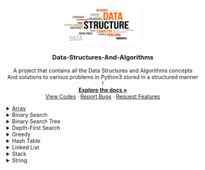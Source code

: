 ﻿<a name="readme-top"></a>

<!-- PROJECT LOGO -->
<br />
<div align="center">
  <a href="https://github.com/ankitguptamdp/Data-Structures-And-Algorithms/">
    <img src="Resources/Images/Data-Structures-And-Algorithms.jpg" alt="Logo" width="200" height="100">
  </a>

<h3 align="center">Data-Structures-And-Algorithms</h3>

  <p align="center">
    A project that contains all the Data Structures and Algorithms concepts 
    <br />
    And solutions to various problems in Python3 stored in a structured manner !
    <br />
    <a href="https://github.com/ankitguptamdp/Data-Structures-And-Algorithms/tree/main/Documents/"><strong>Explore the docs »</strong></a>
    <br />
    <a href="https://github.com/ankitguptamdp/Data-Structures-And-Algorithms/tree/main/Codes/">View Codes</a>
    ·
    <a href="mailto:ankitguptamdp@gmail.com">Report Bugs</a>
    ·
    <a href="mailto:ankitguptamdp@gmail.com">Request Features</a>
  </p>
</div>

<details>
<summary><a href="https://github.com/ankitguptamdp/Data-Structures-And-Algorithms/tree/main/Codes/Array">Array</a></summary>

| #                                    | Problem                                                                                                                                                           | Solution                                                                                                                                                                                         | Difficulty | Status | Tags                                                  |
|--------------------------------------|-------------------------------------------------------------------------------------------------------------------------------------------------------------------|--------------------------------------------------------------------------------------------------------------------------------------------------------------------------------------------------|------------|--------|-------------------------------------------------------|
| [0026](https://youtu.be/DEJAZBq0FDA) | [Remove Duplicates From Sorted Array](https://leetcode.com/problems/remove-duplicates-from-sorted-array/)                                                         | [Python3](https://github.com/ankitguptamdp/Data-Structures-And-Algorithms/blob/main/Codes/Array/0026%20-%20Remove%20Duplicates%20From%20Sorted%20Array.py)                                       | Easy       | Solved | Array, Two Pointers                                   |
| [0027](https://youtu.be/Pcd1ii9P9ZI) | [Remove Element](https://leetcode.com/problems/remove-element/)                                                                                                   | [Python3](https://github.com/ankitguptamdp/Data-Structures-And-Algorithms/blob/main/Codes/Array/0027%20-%20Remove%20Element.py)                                                                  | Easy       | Solved | Array, Two Pointers                                   |
| [0054](https://youtu.be/BJnMZNwUk1M) | [Spiral Matrix](https://leetcode.com/problems/spiral-matrix/)                                                                                                     | [Python3](https://github.com/ankitguptamdp/Data-Structures-And-Algorithms/blob/main/Codes/Array/0054%20-%20Spiral%20Matrix.py)                                                                   | Medium     | Solved | Array, Matrix, Simulation                             |
| [1313](https://youtu.be/r6uJX0zD0MQ) | [Decompress Run Length Encoded List](https://leetcode.com/problems/decompress-run-length-encoded-list/)                                                           | [Python3](https://github.com/ankitguptamdp/Data-Structures-And-Algorithms/blob/main/Codes/Array/1313%20-%20Decompress%20Run%20Length%20Encoded%20List.py)                                        | Easy       | Solved | Array                                                 |
| [1365](https://youtu.be/eHqwoWiMDfY) | [How Many Numbers Are Smaller Than The Current Number](https://leetcode.com/problems/how-many-numbers-are-smaller-than-the-current-number/)                       | [Python3](https://github.com/ankitguptamdp/Data-Structures-And-Algorithms/blob/main/Codes/Array/1365%20-%20How%20Many%20Numbers%20Are%20Smaller%20Than%20The%20Current%20Number.py)              | Easy       | Solved | Array, Counting Sort, Hash Table, Sorting             |
| [1389](https://youtu.be/Hlfs4StVd-o) | [Create Target Array In The Given Order](https://leetcode.com/problems/create-target-array-in-the-given-order/)                                                   | [Python3](https://github.com/ankitguptamdp/Data-Structures-And-Algorithms/blob/main/Codes/Array/1389%20-%20Create%20Target%20Array%20In%20The%20Given%20Order.py)                                | Easy       | Solved | Array, Simulation                                     |
| [1431](https://youtu.be/xBpYKQzjjnM) | [Kids With The Greatest Number Of Candies](https://leetcode.com/problems/kids-with-the-greatest-number-of-candies/)                                               | [Python3](https://github.com/ankitguptamdp/Data-Structures-And-Algorithms/blob/main/Codes/Array/1431%20-%20Kids%20With%20The%20Greatest%20Number%20Of%20Candies.py)                              | Easy       | Solved | Array                                                 |
| [1470](https://youtu.be/IvIKD_EU8BY) | [Shuffle The Array](https://leetcode.com/problems/shuffle-the-array/)                                                                                             | [Python3](https://github.com/ankitguptamdp/Data-Structures-And-Algorithms/blob/main/Codes/Array/1470%20-%20Shuffle%20The%20Array.py)                                                             | Easy       | Solved | Array                                                 |
| [1480](https://youtu.be/3uMmKCZ_9Go) | [Running Sum Of 1d Array](https://leetcode.com/problems/running-sum-of-1d-array/)                                                                                 | [Python3](https://github.com/ankitguptamdp/Data-Structures-And-Algorithms/blob/main/Codes/Array/1480%20-%20Running%20Sum%20Of%201d%20Array.py)                                                   | Easy       | Solved | Array, Prefix Sum                                     |
| [1512](https://youtu.be/BqhDFUo1rjs) | [Number Of Good Pairs](https://leetcode.com/problems/number-of-good-pairs/)                                                                                       | [Python3](https://github.com/ankitguptamdp/Data-Structures-And-Algorithms/blob/main/Codes/Array/1512%20-%20Number%20Of%20Good%20Pairs.py)                                                        | Easy       | Solved | Array, Counting, Hash Table, Math                     |
| [1637](https://youtu.be/6XnvNCTyJP4) | [Widest Vertical Area Between Two Points Containing No Points](https://leetcode.com/problems/widest-vertical-area-between-two-points-containing-no-points/)       | [Python3](https://github.com/ankitguptamdp/Data-Structures-And-Algorithms/blob/main/Codes/Array/1637%20-%20Widest%20Vertical%20Area%20Between%20Two%20Points%20Containing%20No%20Points.py)      | Easy       | Solved | Array, Sorting                                        |
| [1662](https://youtu.be/ejBwc2oE7ck) | [Check If Two String Arrays Are Equivalent](https://leetcode.com/problems/check-if-two-string-arrays-are-equivalent/)                                             | [Python3](https://github.com/ankitguptamdp/Data-Structures-And-Algorithms/blob/main/Codes/Array/1662%20-%20Check%20If%20Two%20String%20Arrays%20Are%20Equivalent.py)                             | Easy       | Solved | Array, String                                         |
| [1672](https://youtu.be/Aap1zzi70Pg) | [Richest Customer Wealth](https://leetcode.com/problems/richest-customer-wealth/)                                                                                 | [Python3](https://github.com/ankitguptamdp/Data-Structures-And-Algorithms/blob/main/Codes/Array/1672%20-%20Richest%20Customer%20Wealth.py)                                                       | Easy       | Solved | Array, Matrix                                         |
| [1684](https://youtu.be/CFa2TgIHMN0) | [Count The Number Of Consistent Strings](https://leetcode.com/problems/count-the-number-of-consistent-strings/)                                                   | [Python3](https://github.com/ankitguptamdp/Data-Structures-And-Algorithms/blob/main/Codes/Array/1684%20-%20Count%20The%20Number%20Of%20Consistent%20Strings.py)                                  | Easy       | Solved | Array, Bit Manipulation, Counting, Hash Table, String |
| [1720](https://youtu.be/FZBkXnDxCLg) | [Decode XORed Array](https://leetcode.com/problems/decode-xored-array/)                                                                                           | [Python3](https://github.com/ankitguptamdp/Data-Structures-And-Algorithms/blob/main/Codes/Array/1720%20-%20Decode%20XORed%20Array.py)                                                            | Easy       | Solved | Array, Bit Manipulation                               |
| [1773](https://youtu.be/FL3vJlSmq7w) | [Count Items Matching A Rule](https://leetcode.com/problems/count-items-matching-a-rule/)                                                                         | [Python3](https://github.com/ankitguptamdp/Data-Structures-And-Algorithms/blob/main/Codes/Array/1773%20-%20Count%20Items%20Matching%20A%20Rule.py)                                               | Easy       | Solved | Array, String                                         |
| [1816](https://youtu.be/2_B2ZUBRYQQ) | [Truncate Sentence](https://leetcode.com/problems/truncate-sentence/)                                                                                             | [Python3](https://github.com/ankitguptamdp/Data-Structures-And-Algorithms/blob/main/Codes/Array/1816%20-%20Truncate%20Sentence.py)                                                               | Easy       | Solved | Array, String                                         |
| [1920](https://youtu.be/1svjL7Docuo) | [Build Array From Permutation](https://leetcode.com/problems/build-array-from-permutation/)                                                                       | [Python3](https://github.com/ankitguptamdp/Data-Structures-And-Algorithms/blob/main/Codes/Array/1920%20-%20Build%20Array%20From%20Permutation.py)                                                | Easy       | Solved | Array, Simulation                                     |
| [1929](https://youtu.be/68isPRHgcFQ) | [Concatenation Of Array](https://leetcode.com/problems/concatenation-of-array/)                                                                                   | [Python3](https://github.com/ankitguptamdp/Data-Structures-And-Algorithms/blob/main/Codes/Array/1929%20-%20Concatenation%20Of%20Array.py)                                                        | Easy       | Solved | Array, Simulation                                     |
| [2011](https://youtu.be/fd0n3ubk5uo) | [Final Value Of Variable After Performing Operations](https://leetcode.com/problems/final-value-of-variable-after-performing-operations/)                         | [Python3](https://github.com/ankitguptamdp/Data-Structures-And-Algorithms/blob/main/Codes/Array/2011%20-%20Final%20Value%20Of%20Variable%20After%20Performing%20Operations.py)                   | Easy       | Solved | Array, Simulation, String                             |
| [2037](https://youtu.be/wS7Ag33hf8E) | [Minimum Number Of Moves To Seat Everyone](https://leetcode.com/problems/minimum-number-of-moves-to-seat-everyone/)                                               | [Python3](https://github.com/ankitguptamdp/Data-Structures-And-Algorithms/blob/main/Codes/Array/2037%20-%20Minimum%20Number%20Of%20Moves%20To%20Seat%20Everyone.py)                              | Easy       | Solved | Array, Counting Sort, Greedy, Sorting                 |
| [2114](https://youtu.be/9c5GeChF1vY) | [Maximum Number Of Words Found In Sentences](https://leetcode.com/problems/maximum-number-of-words-found-in-sentences/)                                           | [Python3](https://github.com/ankitguptamdp/Data-Structures-And-Algorithms/blob/main/Codes/Array/2114%20-%20Maximum%20Number%20Of%20Words%20Found%20In%20Sentences.py)                            | Easy       | Solved | Array, String                                         |
| [2418](https://youtu.be/Zv_gXqqslbw) | [Sort The People](https://leetcode.com/problems/sort-the-people/)                                                                                                 | [Python3](https://github.com/ankitguptamdp/Data-Structures-And-Algorithms/blob/main/Codes/Array/2418%20-%20Sort%20The%20People.py)                                                               | Easy       | Solved | Array, Hash Table, Sorting, String                    |
| [2574](https://youtu.be/KNrJZIGO9s0) | [Left And Right Sum Differences](https://leetcode.com/problems/left-and-right-sum-differences/)                                                                   | [Python3](https://github.com/ankitguptamdp/Data-Structures-And-Algorithms/blob/main/Codes/Array/2574%20-%20Left%20And%20Right%20Sum%20Differences.py)                                            | Easy       | Solved | Array, Prefix Sum                                     |
| [2798](https://youtu.be/2AJL4Oh1snk) | [Number of Employees Who Met the Target](https://leetcode.com/problems/number-of-employees-who-met-the-target/)                                                   | [Python3](https://github.com/ankitguptamdp/Data-Structures-And-Algorithms/blob/main/Codes/Array/2798%20-%20Number%20Of%20Employees%20Who%20Met%20The%20Target.py)                                | Easy       | Solved | Array                                                 |
| [2824](https://youtu.be/JFv928_0_L4) | [Count Pairs Whose Sum Is Less Than Target](https://leetcode.com/problems/count-pairs-whose-sum-is-less-than-target/)                                             | [Python3](https://github.com/ankitguptamdp/Data-Structures-And-Algorithms/blob/main/Codes/Array/2824%20-%20Count%20Pairs%20Whose%20Sum%20Is%20Less%20Than%20Target.py)                           | Easy       | Solved | Array, Binary Search, Sorting, Two Pointers           |
| [2942](https://youtu.be/gJCrdytYtDY) | [Find Words Containing Character](https://leetcode.com/problems/find-words-containing-character/)                                                                 | [Python3](https://github.com/ankitguptamdp/Data-Structures-And-Algorithms/blob/main/Codes/Array/2942%20-%20Find%20Words%20Containing%20Character.py)                                             | Easy       | Solved | Array, String                                         |
| [3065](https://youtu.be/dtHct-Tg2r0) | [Minimum Operations To Exceed Threshold Value I](https://leetcode.com/problems/minimum-operations-to-exceed-threshold-value-i/)                                   | [Python3](https://github.com/ankitguptamdp/Data-Structures-And-Algorithms/blob/main/Codes/Array/3065%20-%20Minimum%20Operations%20To%20Exceed%20Threshold%20Value%20I.py)                        | Easy       | Solved | Array                                                 |
| [3190](https://youtu.be/b-UBMai1bGM) | [Find Minimum Operations To Make All Elements Divisible By Three](https://leetcode.com/problems/find-minimum-operations-to-make-all-elements-divisible-by-three/) | [Python3](https://github.com/ankitguptamdp/Data-Structures-And-Algorithms/blob/main/Codes/Array/3190%20-%20Find%20Minimum%20Operations%20To%20Make%20All%20Elements%20Divisible%20By%20Three.py) | Easy       | Solved | Array, Math                                           |
| [3285](https://youtu.be/viSFHilMTOI) | [Find Indices Of Stable Mountains](https://leetcode.com/problems/find-indices-of-stable-mountains/)                                                               | [Python3](https://github.com/ankitguptamdp/Data-Structures-And-Algorithms/blob/main/Codes/Array/3285%20-%20Find%20Indices%20Of%20Stable%20Mountains.py)                                          | Easy       | Solved | Array                                                 |
| [3289](https://youtu.be/7hfwVVnLmxc) | [The Two Sneaky Numbers Of Digitville](https://leetcode.com/problems/the-two-sneaky-numbers-of-digitville/)                                                       | [Python3](https://github.com/ankitguptamdp/Data-Structures-And-Algorithms/blob/main/Codes/Array/3289%20-%20The%20Two%20Sneaky%20Numbers%20Of%20Digitville.py)                                    | Easy       | Solved | Array, Hash Table, Math                               |
| [3427](https://youtu.be/4lx3AnuIoNQ) | [Sum Of Variable Length Subarrays](https://leetcode.com/problems/sum-of-variable-length-subarrays/)                                                               | [Python3](https://github.com/ankitguptamdp/Data-Structures-And-Algorithms/blob/main/Codes/Array/3427%20-%20Sum%20Of%20Variable%20Length%20Subarrays.py)                                          | Easy       | Solved | Array, Prefix Sum                                     |
| [3467](https://youtu.be/AUKH91yA9Ww) | [Transform Array By Parity](https://leetcode.com/problems/transform-array-by-parity/)                                                                             | [Python3](https://github.com/ankitguptamdp/Data-Structures-And-Algorithms/blob/main/Codes/Array/3467%20-%20Transform%20Array%20By%20Parity.py)                                                   | Easy       | Solved | Array, Counting, Sorting                              |
| [3512](https://youtu.be/KZVQQHKZO4k) | [Minimum Operations To Make Array Sum Divisible By K](https://leetcode.com/problems/minimum-operations-to-make-array-sum-divisible-by-k/)                         | [Python3](https://github.com/ankitguptamdp/Data-Structures-And-Algorithms/blob/main/Codes/Array/3512%20-%20Minimum%20Operations%20To%20Make%20Array%20Sum%20Divisible%20By%20K.py)               | Easy       | Solved | Array, Math                                           |

</details>

<details>
<summary>Binary Search</summary>

| #    | Problem                                                                                         | Solution                                                                                                                                                        | Difficulty | Status | Tags                         |
|------|-------------------------------------------------------------------------------------------------|-----------------------------------------------------------------------------------------------------------------------------------------------------------------|------------|--------|------------------------------|
| 0033 | [Search In Rotated Sorted Array](https://leetcode.com/problems/search-in-rotated-sorted-array/) | [Python3](https://github.com/ankitguptamdp/Data-Structures-And-Algorithms/blob/main/Codes/Binary%20Search/0033%20-%20Search%20In%20Rotated%20Sorted%20Array.py) | Medium     | Solved | Array, Binary Search         |
| 0074 | [Search A 2D Matrix](https://leetcode.com/problems/search-a-2d-matrix/)                         | [Python3](https://github.com/ankitguptamdp/Data-Structures-And-Algorithms/blob/main/Codes/Binary%20Search/0074%20-%20Search%20A%202D%20Matrix.py)               | Medium     | Solved | Array, Binary Search, Matrix |

</details>

<details>
<summary>Binary Search Tree</summary>

| #    | Problem                                                                                                                 | Solution                                                                                                                                                                               | Difficulty | Status | Tags                            |
|------|-------------------------------------------------------------------------------------------------------------------------|----------------------------------------------------------------------------------------------------------------------------------------------------------------------------------------|------------|--------|---------------------------------|
| 0108 | [Convert Sorted Array To Binary Search Tree](https://leetcode.com/problems/convert-sorted-array-to-binary-search-tree/) | [Python3](https://github.com/ankitguptamdp/Data-Structures-And-Algorithms/blob/main/Codes/Binary%20Search%20Tree/0108%20-%20Convert%20Sorted%20Array%20To%20Binary%20Search%20Tree.py) | Easy       | Solved | Array, Divide and Conquer, Tree |
| 0173 | [Binary Search Tree Iterator](https://leetcode.com/problems/binary-search-tree-iterator/)                               | [Python3](https://github.com/ankitguptamdp/Data-Structures-And-Algorithms/blob/main/Codes/Binary%20Search%20Tree/0173%20-%20Binary%20Search%20Tree%20Iterator.py)                      | Medium     | Solved | Stack, Tree, Design             |
| 0230 | [Kth Smallest Element In A BST](https://leetcode.com/problems/kth-smallest-element-in-a-bst/)                           | [Python3](https://github.com/ankitguptamdp/Data-Structures-And-Algorithms/blob/main/Codes/Binary%20Search%20Tree/0230%20-%20Kth%20Smallest%20Element%20In%20A%20BST.py)                | Medium     | Solved | Tree, Depth-First Search        |

</details>

<details>
<summary>Depth-First Search</summary>

| #    | Problem                                                                                   | Solution                                                                                                                                                        | Difficulty | Status | Tags                      |
|------|-------------------------------------------------------------------------------------------|-----------------------------------------------------------------------------------------------------------------------------------------------------------------|------------|--------|---------------------------|
| 0110 | [Balanced Binary Tree](https://leetcode.com/problems/balanced-binary-tree/)               | [Python3](https://github.com/ankitguptamdp/Data-Structures-And-Algorithms/blob/main/Codes/Depth-First%20Search/0110%20-%20Balanced%20Binary%20Tree.py)          | Easy       | Solved | Tree, Depth-First Search  |
| 0226 | [Invert Binary Tree](https://leetcode.com/problems/invert-binary-tree/)                   | [Python3](https://github.com/ankitguptamdp/Data-Structures-And-Algorithms/blob/main/Codes/Depth-First%20Search/0226%20-%20Invert%20Binary%20Tree.py)            | Easy       | Solved | Tree, Depth-First Search  |
| 0417 | [Pacific Atlantic Water Flow](https://leetcode.com/problems/pacific-atlantic-water-flow/) | [Python3](https://github.com/ankitguptamdp/Data-Structures-And-Algorithms/blob/main/Codes/Depth-First%20Search/0417%20-%20Pacific%20Atlantic%20Water%20Flow.py) | Medium     | Solved | Array, Depth-First Search |
| 0543 | [Diameter Of Binary Tree](https://leetcode.com/problems/diameter-of-binary-tree/)         | [Python3](https://github.com/ankitguptamdp/Data-Structures-And-Algorithms/blob/main/Codes/Depth-First%20Search/0543%20-%20Diameter%20Of%20Binary%20Tree.py)     | Easy       | Solved | Tree, Depth-First Search  |

</details>

<details>
<summary>Greedy</summary>

| #    | Problem                                                         | Solution                                                                                                                         | Difficulty | Status | Tags                      |
|------|-----------------------------------------------------------------|----------------------------------------------------------------------------------------------------------------------------------|------------|--------|---------------------------|
| 0621 | [Task Scheduler](https://leetcode.com/problems/task-scheduler/) | [Python3](https://github.com/ankitguptamdp/Data-Structures-And-Algorithms/blob/main/Codes/Greedy/0621%20-%20Task%20Scheduler.py) | Medium     | Solved | Array, Hash Table, Greedy |

</details>

<details>
<summary>Hash Table</summary>

| #                                                        | Problem                                                                                                                                     | Solution                                                                                                                                                                               | Difficulty | Status | Tags                              |
|----------------------------------------------------------|---------------------------------------------------------------------------------------------------------------------------------------------|----------------------------------------------------------------------------------------------------------------------------------------------------------------------------------------|------------|--------|-----------------------------------|
| 0202                                                     | [Happy Number](https://leetcode.com/problems/happy-number/)                                                                                 | [Python3](https://github.com/ankitguptamdp/Data-Structures-And-Algorithms/blob/main/Codes/Hash%20Table/0202%20-%20Happy%20Number.py)                                                   | Easy       | Solved | Hash Table, Math, Two Pointers    |
| [0219](https://youtu.be/ypn0aZ0nrL4?si=43vkBM_l-RHIo5xo) | [Contains Duplicate II](https://leetcode.com/problems/contains-duplicate-ii/)                                                               | [Python3](https://github.com/ankitguptamdp/Data-Structures-And-Algorithms/blob/main/Codes/Hash%20Table/0219%20-%20Contains%20Duplicate%20II.py)                                        | Easy       | Solved | Array, Hash Table, Sliding Window |
| [0290](https://youtu.be/W_akoecmCbM?si=XRVqad2jdyEclaMs) | [Word Pattern](https://leetcode.com/problems/word-pattern/)                                                                                 | [Python3](https://github.com/ankitguptamdp/Data-Structures-And-Algorithms/blob/main/Codes/Hash%20Table/0290%20-%20Word%20Pattern.py)                                                   | Easy       | Solved | Hash Table, String                |
| 2131                                                     | [Longest Palindrome By Concatenating Two Letter Words](https://leetcode.com/problems/longest-palindrome-by-concatenating-two-letter-words/) | [Python3](https://github.com/ankitguptamdp/Data-Structures-And-Algorithms/blob/main/Codes/Hash%20Table/2131%20-%20Longest%20Palindrome%20By%20Concatenating%20Two%20Letter%20Words.py) | Medium     | Solved | Array, Hash Table, String         |

</details>

<details>
<summary>Linked List</summary>

| #    | Problem                                                                                             | Solution                                                                                                                                                            | Difficulty | Status | Tags                             |
|------|-----------------------------------------------------------------------------------------------------|---------------------------------------------------------------------------------------------------------------------------------------------------------------------|------------|--------|----------------------------------|
| 0019 | [Remove Nth Node From End Of List](https://leetcode.com/problems/remove-nth-node-from-end-of-list/) | [Python3](https://github.com/ankitguptamdp/Data-Structures-And-Algorithms/blob/main/Codes/Linked%20List/0019%20-%20Remove%20Nth%20Node%20From%20End%20Of%20List.py) | Medium     | Solved | Linked List, Two Pointers        |
| 0148 | [Sort List](https://leetcode.com/problems/sort-list/)                                               | [Python3](https://github.com/ankitguptamdp/Data-Structures-And-Algorithms/blob/main/Codes/Linked%20List/0148%20-%20Sort%20List.py)                                  | Medium     | Solved | Linked List, Two Pointers        |
| 0234 | [Palindrome Linked List](https://leetcode.com/problems/palindrome-linked-list/)                     | [Python3](https://github.com/ankitguptamdp/Data-Structures-And-Algorithms/blob/main/Codes/Linked%20List/0234%20-%20Palindrome%20Linked%20List.py)                   | Easy       | Solved | Linked List, Two Pointers, Stack |
| 0328 | [Odd Even Linked List](https://leetcode.com/problems/odd-even-linked-list/)                         | [Python3](https://github.com/ankitguptamdp/Data-Structures-And-Algorithms/blob/main/Codes/Linked%20List/0328%20-%20Odd%20Even%20Linked%20List.py)                   | Medium     | Solved | Linked List                      |

</details>

<details>
<summary>Stack</summary>

| #                                                        | Problem                                                               | Solution                                                                                                                           | Difficulty | Status | Tags          |
|----------------------------------------------------------|-----------------------------------------------------------------------|------------------------------------------------------------------------------------------------------------------------------------|------------|--------|---------------|
| [0020](https://youtu.be/WTzjTskDFMg?si=D-FfOKHbkpe8c8vW) | [Valid Parentheses](https://leetcode.com/problems/valid-parentheses/) | [Python3](https://github.com/ankitguptamdp/Data-Structures-And-Algorithms/blob/main/Codes/Stack/0020%20-%20Valid%20Parentheses.py) | Easy       | Solved | String, Stack |
| [0155](https://youtu.be/qkLl7nAwDPo)                     | [Min Stack](https://leetcode.com/problems/min-stack/)                 | [Python3](https://github.com/ankitguptamdp/Data-Structures-And-Algorithms/blob/main/Codes/Stack/0155%20-%20Min%20Stack.py)         | Medium     | Solved | Stack, Design |

</details>

<details>
<summary>String</summary>

| #    | Problem                                                                       | Solution                                                                                                                                  | Difficulty | Status | Tags                     |
|------|-------------------------------------------------------------------------------|-------------------------------------------------------------------------------------------------------------------------------------------|------------|--------|--------------------------|
| 0014 | [Longest Common Prefix](https://leetcode.com/problems/longest-common-prefix/) | [Python3](https://github.com/ankitguptamdp/Data-Structures-And-Algorithms/blob/main/Codes/String/0014%20-%20Longest%20Common%20Prefix.py) | Easy       | Solved | String, Trie             |
| 0043 | [Multiply String](https://leetcode.com/problems/multiply-strings/)            | [Python3](https://github.com/ankitguptamdp/Data-Structures-And-Algorithms/blob/main/Codes/String/0043%20-%20Multiply%20Strings.py)        | Medium     | Solved | Math, String, Simulation |

</details>
